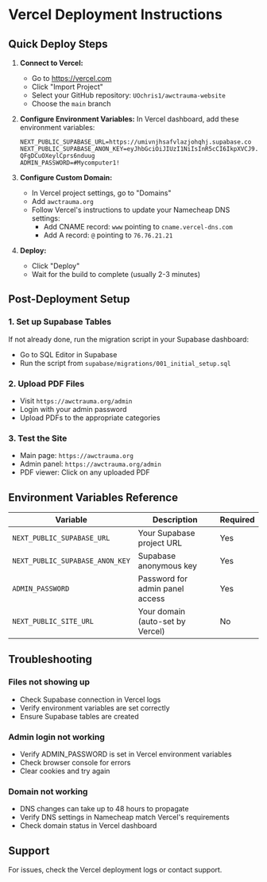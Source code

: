 # Vercel Deployment Instructions

## Quick Deploy Steps

1. **Connect to Vercel:**
   - Go to https://vercel.com
   - Click "Import Project"
   - Select your GitHub repository: `UOchris1/awctrauma-website`
   - Choose the `main` branch

2. **Configure Environment Variables:**
   In Vercel dashboard, add these environment variables:
   
   ```
   NEXT_PUBLIC_SUPABASE_URL=https://umivnjhsafvlazjohqhj.supabase.co
   NEXT_PUBLIC_SUPABASE_ANON_KEY=eyJhbGciOiJIUzI1NiIsInR5cCI6IkpXVCJ9.eyJpc3MiOiJzdXBhYmFzZSIsInJlZiI6InVtaXZuamhzYWZ2bGF6am9ocWhqIiwicm9sZSI6ImFub24iLCJpYXQiOjE3NTY0MzgzODYsImV4cCI6MjA3MjAxNDM4Nn0.VFN_CpyBOAC4AiSrKR0eo-QFgDCuOXeylCprs6nduug
   ADMIN_PASSWORD=#Mycomputer1!
   ```

3. **Configure Custom Domain:**
   - In Vercel project settings, go to "Domains"
   - Add `awctrauma.org`
   - Follow Vercel's instructions to update your Namecheap DNS settings:
     - Add CNAME record: `www` pointing to `cname.vercel-dns.com`
     - Add A record: `@` pointing to `76.76.21.21`

4. **Deploy:**
   - Click "Deploy"
   - Wait for the build to complete (usually 2-3 minutes)

## Post-Deployment Setup

### 1. Set up Supabase Tables
If not already done, run the migration script in your Supabase dashboard:
- Go to SQL Editor in Supabase
- Run the script from `supabase/migrations/001_initial_setup.sql`

### 2. Upload PDF Files
- Visit `https://awctrauma.org/admin`
- Login with your admin password
- Upload PDFs to the appropriate categories

### 3. Test the Site
- Main page: `https://awctrauma.org`
- Admin panel: `https://awctrauma.org/admin`
- PDF viewer: Click on any uploaded PDF

## Environment Variables Reference

| Variable | Description | Required |
|----------|-------------|----------|
| `NEXT_PUBLIC_SUPABASE_URL` | Your Supabase project URL | Yes |
| `NEXT_PUBLIC_SUPABASE_ANON_KEY` | Supabase anonymous key | Yes |
| `ADMIN_PASSWORD` | Password for admin panel access | Yes |
| `NEXT_PUBLIC_SITE_URL` | Your domain (auto-set by Vercel) | No |

## Troubleshooting

### Files not showing up
- Check Supabase connection in Vercel logs
- Verify environment variables are set correctly
- Ensure Supabase tables are created

### Admin login not working
- Verify ADMIN_PASSWORD is set in Vercel environment variables
- Check browser console for errors
- Clear cookies and try again

### Domain not working
- DNS changes can take up to 48 hours to propagate
- Verify DNS settings in Namecheap match Vercel's requirements
- Check domain status in Vercel dashboard

## Support
For issues, check the Vercel deployment logs or contact support.